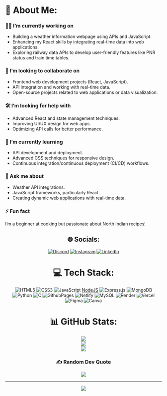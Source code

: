 
<!-- Proudly created with GPRM ( https://gprm.itsvg.in ) -->

# 💫 About Me:

### 👨‍💻 I’m currently working on
- Building a weather information webpage using APIs and JavaScript.
- Enhancing my React skills by integrating real-time data into web applications.
- Exploring railway data APIs to develop user-friendly features like PNR status and train time tables.

### 🤝 I’m looking to collaborate on
- Frontend web development projects (React, JavaScript).
- API integration and working with real-time data.
- Open-source projects related to web applications or data visualization.

### 🛠️ I’m looking for help with
- Advanced React and state management techniques.
- Improving UI/UX design for web apps.
- Optimizing API calls for better performance.

### 🌱 I’m currently learning
- API development and deployment.
- Advanced CSS techniques for responsive design.
- Continuous integration/continuous deployment (CI/CD) workflows.

### 💬 Ask me about
- Weather API integrations.
- JavaScript frameworks, particularly React.
- Creating dynamic web applications with real-time data.

### ⚡ Fun fact
I’m a beginner at cooking but passionate about North Indian recipes!
<div align="center">

## 🌐 Socials:
[![Discord](https://img.shields.io/badge/Discord-%237289DA.svg?logo=discord&logoColor=white)](https://discord.gg/oracle_fcuk) [![Instagram](https://img.shields.io/badge/Instagram-%23E4405F.svg?logo=Instagram&logoColor=white)](https://instagram.com/ra.j.iv_) [![LinkedIn](https://img.shields.io/badge/LinkedIn-%230077B5.svg?logo=linkedin&logoColor=white)](https://linkedin.com/in/rajiv-dubey-7410a5290) 

# 💻 Tech Stack:
![HTML5](https://img.shields.io/badge/html5-%23E34F26.svg?style=for-the-badge&logo=html5&logoColor=white) ![CSS3](https://img.shields.io/badge/css3-%231572B6.svg?style=for-the-badge&logo=css3&logoColor=white) ![JavaScript](https://img.shields.io/badge/javascript-%23323330.svg?style=for-the-badge&logo=javascript&logoColor=%23F7DF1E) [NodeJS](https://img.shields.io/badge/node.js-6DA55F?style=for-the-badge&logo=node.js&logoColor=white) ![Express.js](https://img.shields.io/badge/express.js-%23404d59.svg?style=for-the-badge&logo=express&logoColor=%2361DAFB) ![MongoDB](https://img.shields.io/badge/MongoDB-%234ea94b.svg?style=for-the-badge&logo=mongodb&logoColor=white) ![Python](https://img.shields.io/badge/python-3670A0?style=for-the-badge&logo=python&logoColor=ffdd54) ![C](https://img.shields.io/badge/c-%2300599C.svg?style=for-the-badge&logo=c&logoColor=white) ![GithubPages](https://img.shields.io/badge/github%20pages-121013?style=for-the-badge&logo=github&logoColor=white) ![Netlify](https://img.shields.io/badge/netlify-%23000000.svg?style=for-the-badge&logo=netlify&logoColor=#00C7B7) ![MySQL](https://img.shields.io/badge/mysql-4479A1.svg?style=for-the-badge&logo=mysql&logoColor=white) ![Render](https://img.shields.io/badge/Render-%46E3B7.svg?style=for-the-badge&logo=render&logoColor=white) ![Vercel](https://img.shields.io/badge/vercel-%23000000.svg?style=for-the-badge&logo=vercel&logoColor=white) ![Figma](https://img.shields.io/badge/figma-%23F24E1E.svg?style=for-the-badge&logo=figma&logoColor=white) ![Canva](https://img.shields.io/badge/Canva-%2300C4CC.svg?style=for-the-badge&logo=Canva&logoColor=white)
# 📊 GitHub Stats:
![](https://github-readme-stats.vercel.app/api?username=RAJIV81205&theme=midnight-purple&hide_border=false&include_all_commits=false&count_private=false)<br/>
![](https://github-readme-streak-stats.herokuapp.com/?user=RAJIV81205&theme=midnight-purple&hide_border=false)<br/>
![](https://github-readme-stats.vercel.app/api/top-langs/?username=RAJIV81205&theme=midnight-purple&hide_border=false&include_all_commits=false&count_private=false&layout=compact)

### ✍️ Random Dev Quote
![](https://quotes-github-readme.vercel.app/api?type=horizontal&theme=merko)

---
[![](https://visitcount.itsvg.in/api?id=RAJIV81205&icon=7&color=8)](https://visitcount.itsvg.in)

</div>

<!-- Proudly created with GPRM ( https://gprm.itsvg.in ) -->
